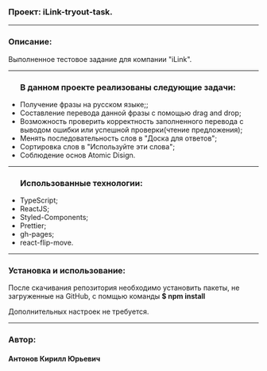 <h3>Проект: iLink-tryout-task.</h3> 


<hr/>

<h3>Описание:</h3>
<p>Выполненное тестовое задание для компании "iLink".</p>


<hr/>

<ul>
  <h3>В данном проекте реализованы следующие задачи:</h3>
  <li>Получение фразы на русском языке;;</li>
  <li>Составление перевода данной фразы с помощью drag and drop;</li>
  <li>Возможность проверить корректность заполненного перевода с выводом ошибки или успешной проверки(чтение предложения);</li>
  <li>Менять последовательность слов в "Доска для ответов";</li>
  <li>Сортировка слов в "Используйте эти слова";</li>
  <li>Соблюдение основ Atomic Disign.</li>
</ul>

<hr/>

<ul>
  <h3>Использованные технологии:</h3>
  <li>TypeScript;</li>
  <li>ReactJS;</li>
  <li>Styled-Components;</li>
  <li>Prettier;</li>
  <li>gh-pages;</li>
  <li>react-flip-move.</li>
</ul>

<hr/>

<h3>Установка и использование:</h3>
  <p>После скачивания репозитория необходимо установить пакеты, не загруженные на GitHub, c помщью команды <strong>$ npm install</strong>
  <p>Дополнительных настроек не требуется.</p>
</p>



<hr/>

<h3>Автор:</h3>
<h4>Антонов Кирилл Юрьевич </h4>

